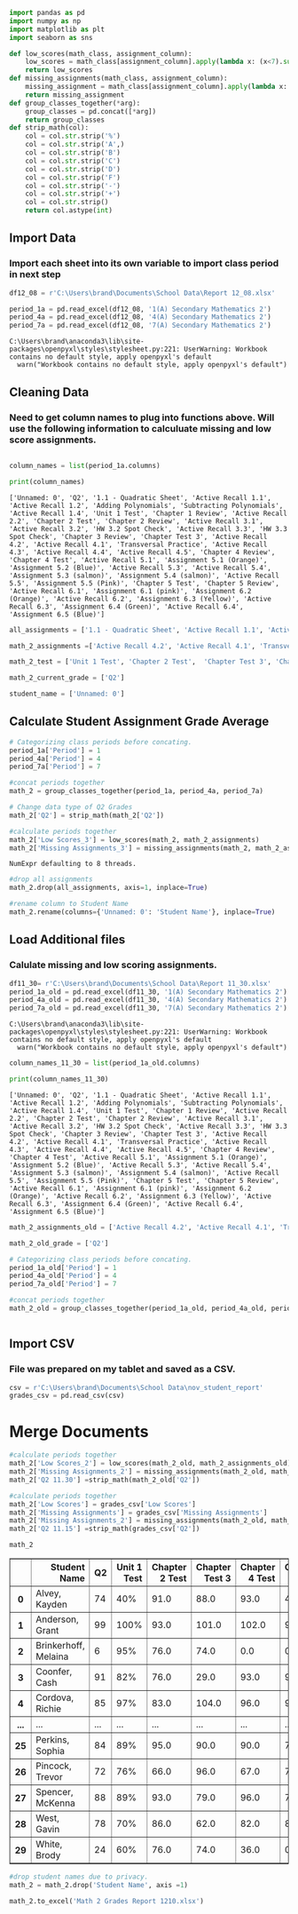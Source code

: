 ```python
import pandas as pd
import numpy as np
import matplotlib as plt 
import seaborn as sns
```


```python
def low_scores(math_class, assignment_column):
    low_scores = math_class[assignment_column].apply(lambda x: (x<7).sum(), axis = 1)
    return low_scores
def missing_assignments(math_class, assignment_column):
    missing_assignment = math_class[assignment_column].apply(lambda x: (x ==0).sum(), axis = 1)
    return missing_assignment
def group_classes_together(*arg):
    group_classes = pd.concat([*arg])
    return group_classes
def strip_math(col):
    col = col.str.strip('%')
    col = col.str.strip('A',)
    col = col.str.strip('B')
    col = col.str.strip('C')
    col = col.str.strip('D')
    col = col.str.strip('F')
    col = col.str.strip('-')
    col = col.str.strip('+')
    col = col.str.strip()
    return col.astype(int)
```

## Import Data
### Import each sheet into its own variable to import class period in next step



```python
df12_08 = r'C:\Users\brand\Documents\School Data\Report 12_08.xlsx'
```


```python
period_1a = pd.read_excel(df12_08, '1(A) Secondary Mathematics 2')
period_4a = pd.read_excel(df12_08, '4(A) Secondary Mathematics 2')
period_7a = pd.read_excel(df12_08, '7(A) Secondary Mathematics 2')
```

    C:\Users\brand\anaconda3\lib\site-packages\openpyxl\styles\stylesheet.py:221: UserWarning: Workbook contains no default style, apply openpyxl's default
      warn("Workbook contains no default style, apply openpyxl's default")
    

## Cleaning Data
### Need to get column names to plug into functions above. Will use the following information to calculuate missing and low score assignments. 


```python

column_names = list(period_1a.columns)
```


```python
print(column_names)
```

    ['Unnamed: 0', 'Q2', '1.1 - Quadratic Sheet', 'Active Recall 1.1', 'Active Recall 1.2', 'Adding Polynomials', 'Subtracting Polynomials', 'Active Recall 1.4', 'Unit 1 Test', 'Chapter 1 Review', 'Active Recall 2.2', 'Chapter 2 Test', 'Chapter 2 Review', 'Active Recall 3.1', 'Active Recall 3.2', 'HW 3.2 Spot Check', 'Active Recall 3.3', 'HW 3.3 Spot Check', 'Chapter 3 Review', 'Chapter Test 3', 'Active Recall 4.2', 'Active Recall 4.1', 'Transversal Practice', 'Active Recall 4.3', 'Active Recall 4.4', 'Active Recall 4.5', 'Chapter 4 Review', 'Chapter 4 Test', 'Active Recall 5.1', 'Assignment 5.1 (Orange)', 'Assignment 5.2 (Blue)', 'Active Recall 5.3', 'Active Recall 5.4', 'Assignment 5.3 (salmon)', 'Assignment 5.4 (salmon)', 'Active Recall 5.5', 'Assignment 5.5 (Pink)', 'Chapter 5 Test', 'Chapter 5 Review', 'Active Recall 6.1', 'Assignment 6.1 (pink)', 'Assignment 6.2 (Orange)', 'Active Recall 6.2', 'Assignment 6.3 (Yellow)', 'Active Recall 6.3', 'Assignment 6.4 (Green)', 'Active Recall 6.4', 'Assignment 6.5 (Blue)']
    


```python
all_assignments = ['1.1 - Quadratic Sheet', 'Active Recall 1.1', 'Active Recall 1.2', 'Adding Polynomials', 'Subtracting Polynomials', 'Active Recall 1.4', 'Chapter 1 Review', 'Active Recall 2.2', 'Chapter 2 Review', 'Active Recall 3.1', 'Active Recall 3.2', 'HW 3.2 Spot Check', 'Active Recall 3.3', 'HW 3.3 Spot Check', 'Chapter 3 Review', 'Active Recall 4.2', 'Active Recall 4.1', 'Transversal Practice', 'Active Recall 4.3', 'Active Recall 4.4', 'Active Recall 4.5', 'Chapter 4 Review', 'Active Recall 5.1', 'Assignment 5.1 (Orange)', 'Assignment 5.2 (Blue)', 'Active Recall 5.3', 'Active Recall 5.4', 'Assignment 5.3 (salmon)', 'Assignment 5.4 (salmon)', 'Active Recall 5.5', 'Assignment 5.5 (Pink)', 'Chapter 5 Review', 'Active Recall 6.1', 'Assignment 6.1 (pink)', 'Assignment 6.2 (Orange)', 'Active Recall 6.2', 'Assignment 6.3 (Yellow)', 'Active Recall 6.3', 'Assignment 6.4 (Green)', 'Active Recall 6.4', 'Assignment 6.5 (Blue)', 'Chapter 6 Test', 'Active Recall 2.3', 'Active Recall 2.3.1']

math_2_assignments =['Active Recall 4.2', 'Active Recall 4.1', 'Transversal Practice', 'Active Recall 4.3', 'Active Recall 4.4', 'Active Recall 4.5', 'Chapter 4 Review', 'Active Recall 5.1', 'Assignment 5.1 (Orange)', 'Assignment 5.2 (Blue)', 'Active Recall 5.3', 'Active Recall 5.4', 'Assignment 5.3 (salmon)', 'Assignment 5.4 (salmon)', 'Active Recall 5.5', 'Assignment 5.5 (Pink)', 'Chapter 5 Review', 'Active Recall 6.1', 'Assignment 6.1 (pink)', 'Assignment 6.2 (Orange)', 'Active Recall 6.2', 'Assignment 6.3 (Yellow)', 'Active Recall 6.3', 'Assignment 6.4 (Green)', 'Active Recall 6.4', 'Assignment 6.5 (Blue)']

math_2_test = ['Unit 1 Test', 'Chapter 2 Test',  'Chapter Test 3', 'Chapter 4 Test',  'Chapter 5 Test']

math_2_current_grade = ['Q2']

student_name = ['Unnamed: 0']
```

## Calculate Student Assignment Grade Average


```python
# Categorizing class periods before concating. 
period_1a['Period'] = 1
period_4a['Period'] = 4
period_7a['Period'] = 7
```


```python
#concat periods together
math_2 = group_classes_together(period_1a, period_4a, period_7a)
```


```python
# Change data type of Q2 Grades
math_2['Q2'] = strip_math(math_2['Q2'])
```


```python
#calculate periods together
math_2['Low Scores_3'] = low_scores(math_2, math_2_assignments)
math_2['Missing Assignments_3'] = missing_assignments(math_2, math_2_assignments)
```

    NumExpr defaulting to 8 threads.
    


```python
#drop all assignments
math_2.drop(all_assignments, axis=1, inplace=True)
```


```python
#rename column to Student Name
math_2.rename(columns={'Unnamed: 0': 'Student Name'}, inplace=True)
```

## Load Additional files
### Calulate missing and low scoring assignments. 


```python
df11_30= r'C:\Users\brand\Documents\School Data\Report 11_30.xlsx' 
period_1a_old = pd.read_excel(df11_30, '1(A) Secondary Mathematics 2')
period_4a_old = pd.read_excel(df11_30, '4(A) Secondary Mathematics 2')
period_7a_old = pd.read_excel(df11_30, '7(A) Secondary Mathematics 2')
```

    C:\Users\brand\anaconda3\lib\site-packages\openpyxl\styles\stylesheet.py:221: UserWarning: Workbook contains no default style, apply openpyxl's default
      warn("Workbook contains no default style, apply openpyxl's default")
    


```python
column_names_11_30 = list(period_1a_old.columns)
```


```python
print(column_names_11_30)
```

    ['Unnamed: 0', 'Q2', '1.1 - Quadratic Sheet', 'Active Recall 1.1', 'Active Recall 1.2', 'Adding Polynomials', 'Subtracting Polynomials', 'Active Recall 1.4', 'Unit 1 Test', 'Chapter 1 Review', 'Active Recall 2.2', 'Chapter 2 Test', 'Chapter 2 Review', 'Active Recall 3.1', 'Active Recall 3.2', 'HW 3.2 Spot Check', 'Active Recall 3.3', 'HW 3.3 Spot Check', 'Chapter 3 Review', 'Chapter Test 3', 'Active Recall 4.2', 'Active Recall 4.1', 'Transversal Practice', 'Active Recall 4.3', 'Active Recall 4.4', 'Active Recall 4.5', 'Chapter 4 Review', 'Chapter 4 Test', 'Active Recall 5.1', 'Assignment 5.1 (Orange)', 'Assignment 5.2 (Blue)', 'Active Recall 5.3', 'Active Recall 5.4', 'Assignment 5.3 (salmon)', 'Assignment 5.4 (salmon)', 'Active Recall 5.5', 'Assignment 5.5 (Pink)', 'Chapter 5 Test', 'Chapter 5 Review', 'Active Recall 6.1', 'Assignment 6.1 (pink)', 'Assignment 6.2 (Orange)', 'Active Recall 6.2', 'Assignment 6.3 (Yellow)', 'Active Recall 6.3', 'Assignment 6.4 (Green)', 'Active Recall 6.4', 'Assignment 6.5 (Blue)']
    


```python
math_2_assignments_old = ['Active Recall 4.2', 'Active Recall 4.1', 'Transversal Practice', 'Active Recall 4.3', 'Active Recall 4.4', 'Active Recall 4.5', 'Chapter 4 Review', 'Active Recall 5.1', 'Assignment 5.1 (Orange)', 'Assignment 5.2 (Blue)', 'Active Recall 5.3', 'Active Recall 5.4', 'Assignment 5.3 (salmon)', 'Assignment 5.4 (salmon)', 'Active Recall 5.5', 'Assignment 5.5 (Pink)', 'Chapter 5 Review', 'Active Recall 6.1', 'Assignment 6.1 (pink)', 'Assignment 6.2 (Orange)', 'Active Recall 6.2', 'Assignment 6.3 (Yellow)', 'Active Recall 6.3', 'Assignment 6.4 (Green)', 'Active Recall 6.4', 'Assignment 6.5 (Blue)']

math_2_old_grade = ['Q2']
```


```python
# Categorizing class periods before concating. 
period_1a_old['Period'] = 1
period_4a_old['Period'] = 4
period_7a_old['Period'] = 7
```


```python
#concat periods together
math_2_old = group_classes_together(period_1a_old, period_4a_old, period_7a_old)
```


```python

```

## Import CSV 
### File was prepared on my tablet and saved as a CSV.


```python
csv = r'C:\Users\brand\Documents\School Data\nov_student_report'
grades_csv = pd.read_csv(csv)
```

# Merge Documents 


```python
#calculate periods together
math_2['Low Scores_2'] = low_scores(math_2_old, math_2_assignments_old)
math_2['Missing Assignments_2'] = missing_assignments(math_2_old, math_2_assignments_old)
math_2['Q2 11.30'] =strip_math(math_2_old['Q2'])
```


```python
#calculate periods together
math_2['Low Scores'] = grades_csv['Low Scores']
math_2['Missing Assignments'] = grades_csv['Missing Assignments']
math_2['Missing Assignments_2'] = missing_assignments(math_2_old, math_2_assignments_old)
math_2['Q2 11.15'] =strip_math(grades_csv['Q2'])
```


```python
math_2
```




<div><div id=fbf26eed-ae74-4572-9abd-9873099a1911 style="display:none; background-color:#9D6CFF; color:white; width:200px; height:30px; padding-left:5px; border-radius:4px; flex-direction:row; justify-content:space-around; align-items:center;" onmouseover="this.style.backgroundColor='#BA9BF8'" onmouseout="this.style.backgroundColor='#9D6CFF'" onclick="window.commands?.execute('create-mitosheet-from-dataframe-output');">See Full Dataframe in Mito</div> <script> if (window.commands.hasCommand('create-mitosheet-from-dataframe-output')) document.getElementById('fbf26eed-ae74-4572-9abd-9873099a1911').style.display = 'flex' </script> <table border="1" class="dataframe">
  <thead>
    <tr style="text-align: right;">
      <th></th>
      <th>Student Name</th>
      <th>Q2</th>
      <th>Unit 1 Test</th>
      <th>Chapter 2 Test</th>
      <th>Chapter Test 3</th>
      <th>Chapter 4 Test</th>
      <th>Chapter 5 Test</th>
      <th>Period</th>
      <th>Low Scores_3</th>
      <th>Missing Assignments_3</th>
      <th>Low Scores_2</th>
      <th>Missing Assignments_2</th>
      <th>Q2 11.30</th>
      <th>Low Scores</th>
      <th>Missing Assignments</th>
      <th>Q2 11.15</th>
    </tr>
  </thead>
  <tbody>
    <tr>
      <th>0</th>
      <td>Alvey, Kayden</td>
      <td>74</td>
      <td>40%</td>
      <td>91.0</td>
      <td>88.0</td>
      <td>93.0</td>
      <td>48.0</td>
      <td>1</td>
      <td>4</td>
      <td>2</td>
      <td>3</td>
      <td>1</td>
      <td>74</td>
      <td>4</td>
      <td>3</td>
      <td>89</td>
    </tr>
    <tr>
      <th>1</th>
      <td>Anderson, Grant</td>
      <td>99</td>
      <td>100%</td>
      <td>93.0</td>
      <td>101.0</td>
      <td>102.0</td>
      <td>96.0</td>
      <td>1</td>
      <td>2</td>
      <td>0</td>
      <td>2</td>
      <td>0</td>
      <td>99</td>
      <td>1</td>
      <td>1</td>
      <td>100</td>
    </tr>
    <tr>
      <th>2</th>
      <td>Brinkerhoff, Melaina</td>
      <td>6</td>
      <td>95%</td>
      <td>76.0</td>
      <td>74.0</td>
      <td>0.0</td>
      <td>0.0</td>
      <td>1</td>
      <td>18</td>
      <td>18</td>
      <td>16</td>
      <td>16</td>
      <td>7</td>
      <td>8</td>
      <td>8</td>
      <td>8</td>
    </tr>
    <tr>
      <th>3</th>
      <td>Coonfer, Cash</td>
      <td>91</td>
      <td>82%</td>
      <td>76.0</td>
      <td>29.0</td>
      <td>93.0</td>
      <td>95.0</td>
      <td>1</td>
      <td>6</td>
      <td>5</td>
      <td>4</td>
      <td>3</td>
      <td>92</td>
      <td>2</td>
      <td>2</td>
      <td>92</td>
    </tr>
    <tr>
      <th>4</th>
      <td>Cordova, Richie</td>
      <td>85</td>
      <td>97%</td>
      <td>83.0</td>
      <td>104.0</td>
      <td>96.0</td>
      <td>96.0</td>
      <td>1</td>
      <td>15</td>
      <td>15</td>
      <td>13</td>
      <td>13</td>
      <td>86</td>
      <td>11</td>
      <td>11</td>
      <td>81</td>
    </tr>
    <tr>
      <th>...</th>
      <td>...</td>
      <td>...</td>
      <td>...</td>
      <td>...</td>
      <td>...</td>
      <td>...</td>
      <td>...</td>
      <td>...</td>
      <td>...</td>
      <td>...</td>
      <td>...</td>
      <td>...</td>
      <td>...</td>
      <td>...</td>
      <td>...</td>
      <td>...</td>
    </tr>
    <tr>
      <th>25</th>
      <td>Perkins, Sophia</td>
      <td>84</td>
      <td>89%</td>
      <td>95.0</td>
      <td>90.0</td>
      <td>90.0</td>
      <td>74.0</td>
      <td>7</td>
      <td>3</td>
      <td>1</td>
      <td>2</td>
      <td>0</td>
      <td>85</td>
      <td>8</td>
      <td>8</td>
      <td>74</td>
    </tr>
    <tr>
      <th>26</th>
      <td>Pincock, Trevor</td>
      <td>72</td>
      <td>76%</td>
      <td>66.0</td>
      <td>96.0</td>
      <td>67.0</td>
      <td>76.0</td>
      <td>7</td>
      <td>8</td>
      <td>5</td>
      <td>5</td>
      <td>2</td>
      <td>74</td>
      <td>6</td>
      <td>3</td>
      <td>82</td>
    </tr>
    <tr>
      <th>27</th>
      <td>Spencer, McKenna</td>
      <td>88</td>
      <td>89%</td>
      <td>93.0</td>
      <td>79.0</td>
      <td>96.0</td>
      <td>78.0</td>
      <td>7</td>
      <td>2</td>
      <td>1</td>
      <td>1</td>
      <td>0</td>
      <td>89</td>
      <td>3</td>
      <td>2</td>
      <td>98</td>
    </tr>
    <tr>
      <th>28</th>
      <td>West, Gavin</td>
      <td>78</td>
      <td>70%</td>
      <td>86.0</td>
      <td>62.0</td>
      <td>82.0</td>
      <td>82.0</td>
      <td>7</td>
      <td>11</td>
      <td>9</td>
      <td>8</td>
      <td>6</td>
      <td>80</td>
      <td>4</td>
      <td>4</td>
      <td>94</td>
    </tr>
    <tr>
      <th>29</th>
      <td>White, Brody</td>
      <td>24</td>
      <td>60%</td>
      <td>76.0</td>
      <td>74.0</td>
      <td>36.0</td>
      <td>0.0</td>
      <td>7</td>
      <td>14</td>
      <td>12</td>
      <td>11</td>
      <td>9</td>
      <td>25</td>
      <td>4</td>
      <td>3</td>
      <td>96</td>
    </tr>
  </tbody>
</table></div>




```python
#drop student names due to privacy. 
math_2 = math_2.drop('Student Name', axis =1)
```


```python
math_2.to_excel('Math 2 Grades Report 1210.xlsx')
```


```python

```


```python

```


```python

```


```python

```


```python

```


```python

```


```python

```

